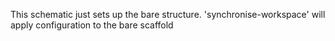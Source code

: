 This schematic just sets up the bare structure. 'synchronise-workspace' will apply configuration to the bare scaffold

